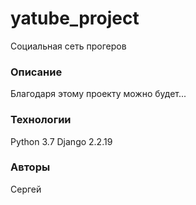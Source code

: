 # yatube_project
Социальная сеть прогеров
### Описание
Благодаря этому проекту можно будет...
### Технологии
Python 3.7
Django 2.2.19

### Авторы
Сергей